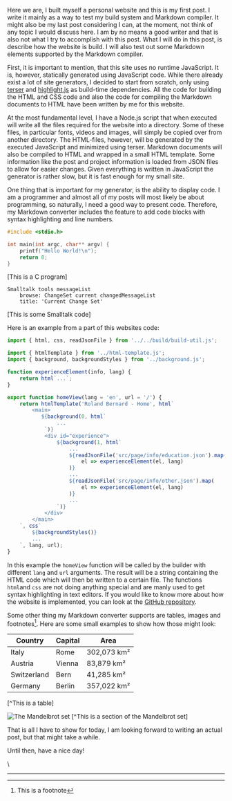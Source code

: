 
Here we are, I built myself a personal website and this is my first post. I write it mainly as a way
to test my build system and Markdown compiler. It might also be my last post considering I can, at
the moment, not think of any topic I would discuss here. I am by no means a good writer and that is
also not what I try to accomplish with this post. What I will do in this post, is describe how the
website is build. I will also test out some Markdown elements supported by the Markdown compiler.

First, it is important to mention, that this site uses no runtime JavaScript. It is, however,
statically generated using JavaScript code. While there already exist a lot of site generators, I
decided to start from scratch, only using [terser][terser] and [highlight.js][hljs] as build-time
dependencies. All the code for building the HTML and CSS code and also the code for compiling the
Markdown documents to HTML have been written by me for this website.

At the most fundamental level, I have a Node.js script that when executed will write all the files
required for the website into a directory. Some of these files, in particular fonts, videos and
images, will simply be copied over from another directory. The HTML-files, however, will be
generated by the executed JavaScript and minimized using terser. Markdown documents will also be
compiled to HTML and wrapped in a small HTML template.  Some information like the post and project
information is loaded from JSON files to allow for easier changes. Given everything is written in
JavaScript the generator is rather slow, but it is fast enough for my small site.

One thing that is important for my generator, is the ability to display code. I am a programmer and
almost all of my posts will most likely be about programming, so naturally, I need a good way to
present code.  Therefore, my Markdown converter includes the feature to add code blocks with syntax
highlighting and line numbers.

```c
#include <stdio.h>

int main(int argc, char** argv) {
    printf("Hello World!\n");
    return 0;
}
```
[This is a C program]

```smalltalk
Smalltalk tools messageList
	browse: ChangeSet current changedMessageList
	title: 'Current Change Set'
```
[This is some Smalltalk code]

Here is an example from a part of this websites code:

```javascript
import { html, css, readJsonFile } from '../../build/build-util.js';

import { htmlTemplate } from '../html-template.js';
import { background, backgroundStyles } from '../background.js';

function experienceElement(info, lang) {
    return html`...`;
}

export function homeView(lang = 'en', url = '/') {
    return htmlTemplate('Roland Bernard - Home', html`
        <main>
           ${background(0, html`
                ...
            `)}
            <div id="experience">
                ${background(1, html`
                    ...
                    ${readJsonFile('src/page/info/education.json').map(
                        el => experienceElement(el, lang)
                    )}
                    ...
                    ${readJsonFile('src/page/info/other.json').map(
                        el => experienceElement(el, lang)
                    )}
                    ...
                `)}
            </div>
        </main>
    `, css`
        ${backgroundStyles()}
        ...
    `, lang, url);
}
```

In this example the `homeView` function will be called by the builder with different `lang` and
`url` arguments.  The result will be a string containing the HTML code which will then be written to
a certain file.  The functions `html`and `css` are not doing anything special and are manly used to
get syntax highlighting in text editors.  If you would like to know more about how the website is
implemented, you can look at the [GitHub repository](https://github.com/rolandbernard/rolandbernard.github.io).

Some other thing my Markdown converter supports are tables, images and footnotes[^1].
Here are some small examples to show how those might look:

 Country | Capital | Area
---------|---------|------------
Italy    | Rome    | 302,073 km²
Austria  | Vienna  | 83,879 km²
Switzerland | Bern | 41,285 km²
Germany  | Berlin  | 357,022 km²
[^This is a table]

![The Mandelbrot set](/projimg/mandelbrot.jpeg=250x "The Mandelbrot set")
[^This is a section of the Mandelbrot set]

That is all I have to show for today, I am looking forward to writing an actual post, but that might take a while.

Until then, have a nice day!

\

---

[^1]: This is a footnote

[terser]: https://terser.org/ "terser"
[hljs]: https://highlightjs.org/ "highlight.js"
[github]: https://github.com/rolandbernard/rolandbernard.github.io "Github"
